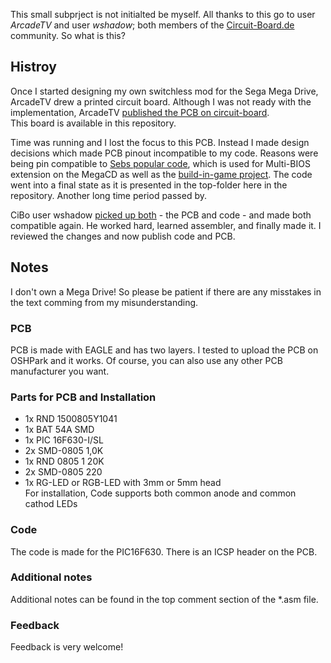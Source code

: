 This small subprject is not initialted be myself. All thanks to this go to user _ArcadeTV_ and user _wshadow_; both members of the [Circuit-Board.de](https://circuit-board.de/forum/) community.
So what is this?

Histroy
---

Once I started designing my own switchless mod for the Sega Mega Drive, ArcadeTV drew a printed circuit board.
Although I was not ready with the implementation, ArcadeTV [published the PCB on circuit-board](https://circuit-board.de/forum/index.php/Thread/14691-Mega-Drive-Mod-Platinen-RGB-Bypass-Switchless-Mod-Mega-Amp/).  
This board is available in this repository.

Time was running and I lost the focus to this PCB.
Instead I made design decisions which made PCB pinout incompatible to my code.
Reasons were being pin compatible to [Sebs popular code](https://knzl.at/saturnmod/), which is used for Multi-BIOS extension on the MegaCD as well as the [build-in-game project](https://github.com/borti4938/MD-Build-In-Game).
The code went into a final state as it is presented in the top-folder here in the repository.
Another long time period passed by.

CiBo user wshadow [picked up both](https://circuit-board.de/forum/index.php/Thread/14691-Mega-Drive-Mod-Platinen-RGB-Bypass-Switchless-Mod-Mega-Amp/?postID=736815#post736815) - the PCB and code - and made both compatible again.
He worked hard, learned assembler, and finally made it.
I reviewed the changes and now publish code and PCB.

Notes
---

I don't own a Mega Drive!
So please be patient if there are any misstakes in the text comming from my misunderstanding.

### PCB

PCB is made with EAGLE and has two layers.
I tested to upload the PCB on OSHPark and it works.
Of course, you can also use any other PCB manufacturer you want.

### Parts for PCB and Installation

- 1x RND 1500805Y1041
- 1x BAT 54A SMD
- 1x PIC 16F630-I/SL
- 2x SMD-0805 1,0K
- 1x RND 0805 1 20K
- 2x SMD-0805 220
- 1x RG-LED or RGB-LED with 3mm or 5mm head  
  For installation, Code supports both common anode and common cathod LEDs

### Code

The code is made for the PIC16F630.
There is an ICSP header on the PCB.

### Additional notes

Additional notes can be found in the top comment section of the *.asm file.


### Feedback

Feedback is very welcome!

